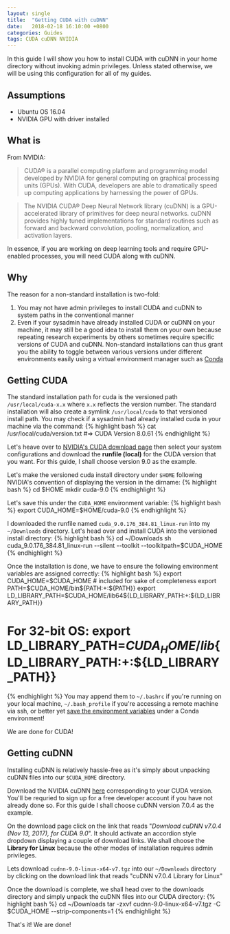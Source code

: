 ```yaml
---
layout: single
title:  "Getting CUDA with cuDNN"
date:   2018-02-18 16:10:00 +0800
categories: Guides
tags: CUDA cuDNN NVIDIA
---
```

In this guide I will show you how to install CUDA with cuDNN in your home
directory without invoking admin privileges. Unless stated otherwise, we
will be using this configuration for all of my guides.

## Assumptions
* Ubuntu OS 16.04
* NVIDIA GPU with driver installed

## What is
From NVIDIA:  
> CUDA® is a parallel computing platform and programming model developed by
  NVIDIA for general computing on graphical processing units (GPUs). With CUDA,
  developers are able to dramatically speed up computing applications by
  harnessing the power of GPUs.

> The NVIDIA CUDA® Deep Neural Network library (cuDNN) is a GPU-accelerated
  library of primitives for deep neural networks. cuDNN provides highly tuned
  implementations for standard routines such as forward and backward convolution,
  pooling, normalization, and activation layers.

In essence, if you are working on deep learning tools and require
GPU-enabled processes, you will need CUDA along with cuDNN.

## Why
The reason for a non-standard installation is two-fold:
1. You may not have admin privileges to install CUDA and cuDNN to system paths
in the conventional manner
2. Even if your sysadmin have already installed CUDA or cuDNN on your machine,
it may still be a good idea to install them on your own because repeating
research experiments by others sometimes require specific versions of CUDA and
cuDNN. Non-standard installations can thus grant you the ability to toggle
between various versions under different environments easily using a
virtual environment manager such as [Conda][conda]

## Getting CUDA
The standard installation path for cuda is the versioned path
`/usr/local/cuda-x.x` where `x.x` reflects the version number. The standard
installation will also create a symlink `/usr/local/cuda` to that versioned
install path. You may check if a sysadmin had already installed cuda in your
machine via the command:
{% highlight bash %}
cat /usr/local/cuda/version.txt
#=> CUDA Version 8.0.61
{% endhighlight %}

Let's heave over to [NVIDIA's CUDA download page][download-cuda]
then select your system configurations and download the **runfile (local)** for
the CUDA version that you want. For this guide, I shall choose version 9.0
as the example.

Let's make the versioned cuda install directory under `$HOME` following
NVIDIA's convention of displaying the version in the dirname:
{% highlight bash %}
cd $HOME
mkdir cuda-9.0
{% endhighlight %}

Let's save this under the `CUDA_HOME` environment variable:
{% highlight bash %}
export CUDA_HOME=$HOME/cuda-9.0
{% endhighlight %}

I downloaded the runfile named `cuda_9.0.176_384.81_linux-run` into my
`~/Downloads` directory. Let's head over and install CUDA into the
versioned install directory:
{% highlight bash %}
cd ~/Downloads
sh cuda_9.0.176_384.81_linux-run --silent --toolkit --toolkitpath=$CUDA_HOME
{% endhighlight %}

Once the installation is done, we have to ensure the following environment
variables are assigned correctly:
{% highlight bash %}
export CUDA_HOME=$CUDA_HOME # included for sake of completeness
export PATH=$CUDA_HOME/bin${PATH:+:${PATH}}
export LD_LIBRARY_PATH=$CUDA_HOME/lib64${LD_LIBRARY_PATH:+:${LD_LIBRARY_PATH}}
# For 32-bit OS: export LD_LIBRARY_PATH=$CUDA_HOME/lib${LD_LIBRARY_PATH:+:${LD_LIBRARY_PATH}}
{% endhighlight %}
You may append them to `~/.bashrc` if you're running on your local machine,
`~/.bash_profile` if you're accessing a remote machine via ssh, or better
yet [save the environment variables][manage-environments] under a Conda environment!

We are done for CUDA!

## Getting cuDNN
Installing cuDNN is relatively hassle-free as it's simply about unpacking
cuDNN files into our `$CUDA_HOME` directory.

Download the NVIDIA cuDNN [here][download-cuDNN] corresponding to your CUDA
version. You'll be requried to sign up for a free developer account if you have
not already done so. For this guide I shall choose cuDNN version 7.0.4 as the
example.

On the download page click on the link that reads
"*Download cuDNN v7.0.4 (Nov 13, 2017), for CUDA 9.0*". It should activate an
accordion style dropdown displaying a couple of download links. We shall choose
the **Library for Linux** because the other modes of installation requires
admin privileges.

Lets download `cudnn-9.0-linux-x64-v7.tgz` into our `~/Downloads` directory
by clicking on the download link that reads "cuDNN v7.0.4 Library for Linux"

Once the download is complete, we shall head over to the downloads directory
and simply unpack the cuDNN files into our CUDA directory:
{% highlight bash %}
cd ~/Downloads
tar -zxvf cudnn-9.0-linux-x64-v7.tgz -C $CUDA_HOME --strip-components=1
{% endhighlight %}

That's it! We are done!

[conda]: https://docs.conda.io/en/latest/index.html
[download-cuda]: https://developer.nvidia.com/cuda-downloads
[manage-environments]: https://conda.io/docs/user-guide/tasks/manage-environments.html#saving-environment-variables
[download-cuDNN]: https://developer.nvidia.com/cudnn
